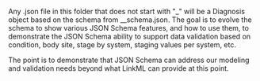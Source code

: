 Any .json file in this folder that does not start with "_" will be a Diagnosis object based on the schema from __schema.json.  The goal is to evolve the schema to show various JSON Schema features, and how to use them, to demonstrate the JSON Schema ability to support data validation based on condition, body site, stage by system, staging values per system, etc.

The point is to demonstrate that JSON Schema can address our modeling and validation needs beyond what LinkML can provide at this point.